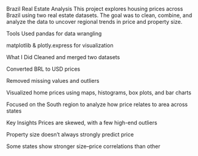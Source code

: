 Brazil Real Estate Analysis
This project explores housing prices across Brazil using two real estate datasets. The goal was to clean, combine, and analyze the data to uncover regional trends in price and property size.

Tools Used
pandas for data wrangling

matplotlib & plotly.express for visualization

What I Did
Cleaned and merged two datasets

Converted BRL to USD prices

Removed missing values and outliers

Visualized home prices using maps, histograms, box plots, and bar charts

Focused on the South region to analyze how price relates to area across states

Key Insights
Prices are skewed, with a few high-end outliers

Property size doesn’t always strongly predict price

Some states show stronger size–price correlations than other

